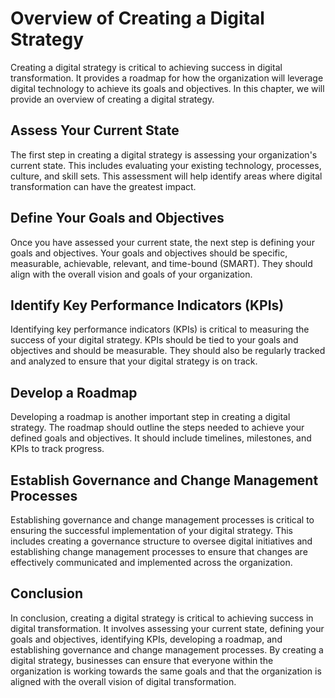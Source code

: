 Overview of Creating a Digital Strategy
===============================================================================

Creating a digital strategy is critical to achieving success in digital transformation. It provides a roadmap for how the organization will leverage digital technology to achieve its goals and objectives. In this chapter, we will provide an overview of creating a digital strategy.

Assess Your Current State
-------------------------

The first step in creating a digital strategy is assessing your organization's current state. This includes evaluating your existing technology, processes, culture, and skill sets. This assessment will help identify areas where digital transformation can have the greatest impact.

Define Your Goals and Objectives
--------------------------------

Once you have assessed your current state, the next step is defining your goals and objectives. Your goals and objectives should be specific, measurable, achievable, relevant, and time-bound (SMART). They should align with the overall vision and goals of your organization.

Identify Key Performance Indicators (KPIs)
------------------------------------------

Identifying key performance indicators (KPIs) is critical to measuring the success of your digital strategy. KPIs should be tied to your goals and objectives and should be measurable. They should also be regularly tracked and analyzed to ensure that your digital strategy is on track.

Develop a Roadmap
-----------------

Developing a roadmap is another important step in creating a digital strategy. The roadmap should outline the steps needed to achieve your defined goals and objectives. It should include timelines, milestones, and KPIs to track progress.

Establish Governance and Change Management Processes
----------------------------------------------------

Establishing governance and change management processes is critical to ensuring the successful implementation of your digital strategy. This includes creating a governance structure to oversee digital initiatives and establishing change management processes to ensure that changes are effectively communicated and implemented across the organization.

Conclusion
----------

In conclusion, creating a digital strategy is critical to achieving success in digital transformation. It involves assessing your current state, defining your goals and objectives, identifying KPIs, developing a roadmap, and establishing governance and change management processes. By creating a digital strategy, businesses can ensure that everyone within the organization is working towards the same goals and that the organization is aligned with the overall vision of digital transformation.
